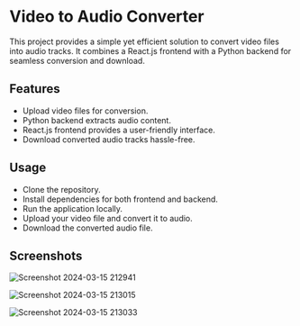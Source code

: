 # Video to Audio Converter
This project provides a simple yet efficient solution to convert video files into audio tracks. It combines a React.js frontend with a Python backend for seamless conversion and download.

## Features
- Upload video files for conversion.
- Python backend extracts audio content.
- React.js frontend provides a user-friendly interface.
- Download converted audio tracks hassle-free.
## Usage
- Clone the repository.
- Install dependencies for both frontend and backend.
- Run the application locally.
- Upload your video file and convert it to audio.
- Download the converted audio file.
## Screenshots
![Screenshot 2024-03-15 212941](https://github.com/Shital1471/video_to_audio_converter/assets/114605853/5185eeaf-acc8-449b-80c9-43ed8fadea5f)

![Screenshot 2024-03-15 213015](https://github.com/Shital1471/video_to_audio_converter/assets/114605853/2a577563-379f-465c-8aac-a9a08114eeed)

![Screenshot 2024-03-15 213033](https://github.com/Shital1471/video_to_audio_converter/assets/114605853/e108d5c2-ec1d-4855-94de-4d4a25240a94)



